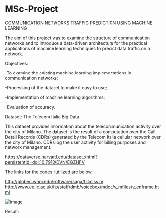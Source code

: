 # MSc-Project
COMMUNICATION NETWORKS TRAFFIC PREDICTION USING MACHINE LEARNING

The aim of this project was to examine the structure of communication networks and to introduce a data-driven architecture for the practical applications of machine learning techniques to predict data traffic on a network. 

Objectives:

-To examine the existing machine learning implementations in communication networks;

-Processing of the dataset to make it easy to use; 

-Implementation of machine learning algorithms;

-Evaluation of accuracy.


Dataset:  The Telecom Italia Big Data

This dataset provides information about the telecommunication activity over the city of Milano. The dataset is the result of a computation over the Call Detail Records (CDRs) generated by the Telecom Italia cellular network over the city of Milano. CDRs log the user activity for billing purposes and network management.

https://dataverse.harvard.edu/dataset.xhtml?persistentId=doi:10.7910/DVN/EGZHFV


The links for the codes I utilized are below.

http://globec.whoi.edu/software/saga/fillmiss.m
http://www.ee.ic.ac.uk/hp/staff/dmb/voicebox/mdoc/v_mfiles/v_enframe.html

![image](https://user-images.githubusercontent.com/81113868/121950182-fa4ffd00-cd61-11eb-8bbe-8c0d79b27d14.png)

Result:
